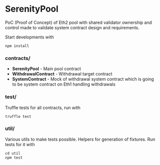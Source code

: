 # SerenityPool
PoC (Proof of Concept) of Eth2 pool with shared validator ownership and control made to validate system contract design and requirements.
  
Start developments with 
```shell
npm install
```

### contracts/  
- **SerenityPool** - Main pool contract
- **WithdrawalContract** - Withdrawal target contract 
- **SystemContract** - Mock of withdrawal system contract which is going to be system contract on Eth1 handling withdrawals

### test/
Truffle tests for all contracts, run with
```shell
truffle test
```

### util/
Various utils to make tests possible. Helpers for generation of fixtures. Run tests for it with
```shell
cd util
npm test
```